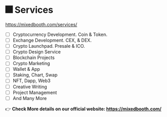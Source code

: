 # 🎆 Services

https://mixedbooth.com/services/

* [ ] Cryptocurrency Development. Coin & Token.
* [ ] Exchange Development. CEX, & DEX.
* [ ] Crypto Launchpad. Presale & ICO.
* [ ] Crypto Design Service
* [ ] Blockchain Projects
* [ ] Crypto Marketing
* [ ] Wallet & App
* [ ] Staking, Chart, Swap
* [ ] NFT, Dapp, Web3
* [ ] Creative Writing
* [ ] Project Management
* [ ] And Many More

👉 **Check More details on our official website: https://mixedbooth.com/**
